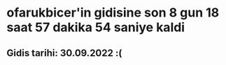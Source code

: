 # ofarukbicer'in gidisine son 8 gun 18 saat 57 dakika 54 saniye kaldi

## Gidis tarihi: 30.09.2022 :(